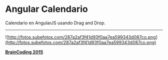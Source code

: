 # Angular Calendario

Calendario en AngularJS usando Drag and Drop.
- - -
![http://fotos.subefotos.com/287a2af3f41d93f0aa7ea599343d087co.png](http://fotos.subefotos.com/287a2af3f41d93f0aa7ea599343d087co.png)

**[BrainCoding 2015](http://braincoding.co)**
